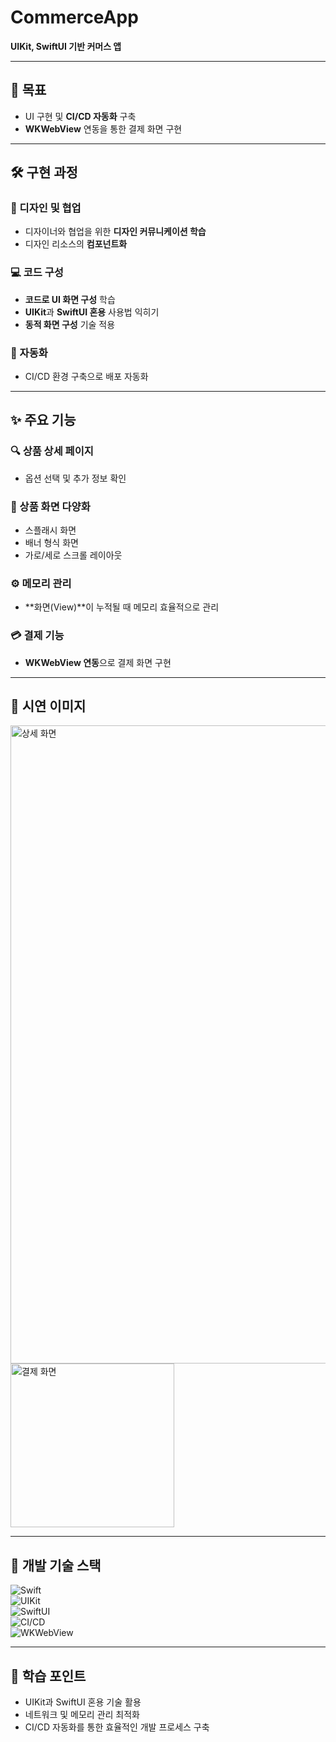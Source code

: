 # CommerceApp  
**UIKit, SwiftUI 기반 커머스 앱**

---

## 🌟 목표
- UI 구현 및 **CI/CD 자동화** 구축  
- **WKWebView** 연동을 통한 결제 화면 구현  

---

## 🛠️ 구현 과정

### 🎨 디자인 및 협업
- 디자이너와 협업을 위한 **디자인 커뮤니케이션 학습**
- 디자인 리소스의 **컴포넌트화**

### 💻 코드 구성
- **코드로 UI 화면 구성** 학습
- **UIKit**과 **SwiftUI 혼용** 사용법 익히기
- **동적 화면 구성** 기술 적용

### 🚀 자동화
- CI/CD 환경 구축으로 배포 자동화

---

## ✨ 주요 기능

### 🔍 상품 상세 페이지
- 옵션 선택 및 추가 정보 확인

### 📱 상품 화면 다양화
- 스플래시 화면  
- 배너 형식 화면  
- 가로/세로 스크롤 레이아웃

### ⚙️ 메모리 관리
- **화면(View)**이 누적될 때 메모리 효율적으로 관리

### 💳 결제 기능
- **WKWebView 연동**으로 결제 화면 구현

---

## 📸 시연 이미지

<img width="1021" alt="상세 화면" src="https://github.com/user-attachments/assets/55fbdd6b-2037-4a3e-b81b-27da3b398d2f">

<img width="262" alt="결제 화면" src="https://github.com/user-attachments/assets/35e8c62c-0f3c-4286-82df-b24400770c12">

---

## 🔗 개발 기술 스택
![Swift](https://img.shields.io/badge/Swift-FA7343?style=for-the-badge&logo=swift&logoColor=white)  
![UIKit](https://img.shields.io/badge/UIKit-2396F3?style=for-the-badge&logo=apple&logoColor=white)  
![SwiftUI](https://img.shields.io/badge/SwiftUI-0D99FF?style=for-the-badge&logo=swift&logoColor=white)  
![CI/CD](https://img.shields.io/badge/CI/CD-4CAF50?style=for-the-badge&logo=githubactions&logoColor=white)  
![WKWebView](https://img.shields.io/badge/WKWebView-F7DF1E?style=for-the-badge&logo=safari&logoColor=white)

---

## 📜 학습 포인트
- UIKit과 SwiftUI 혼용 기술 활용
- 네트워크 및 메모리 관리 최적화
- CI/CD 자동화를 통한 효율적인 개발 프로세스 구축
